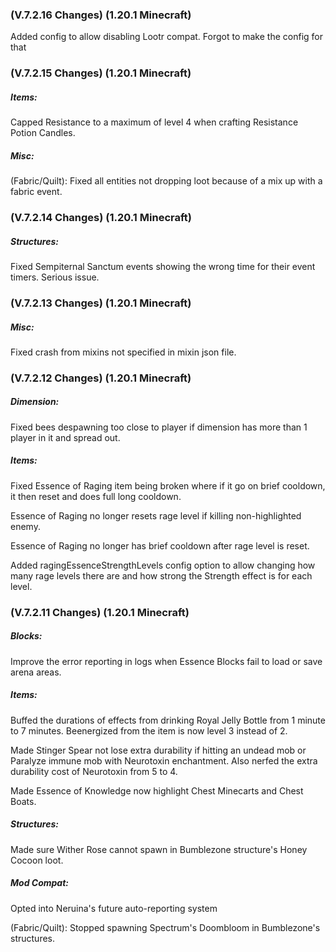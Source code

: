 ### **(V.7.2.16 Changes) (1.20.1 Minecraft)**

Added config to allow disabling Lootr compat. Forgot to make the config for that


### **(V.7.2.15 Changes) (1.20.1 Minecraft)**

##### Items:
Capped Resistance to a maximum of level 4 when crafting Resistance Potion Candles. 

##### Misc:
(Fabric/Quilt): Fixed all entities not dropping loot because of a mix up with a fabric event.


### **(V.7.2.14 Changes) (1.20.1 Minecraft)**

##### Structures:
Fixed Sempiternal Sanctum events showing the wrong time for their event timers. Serious issue.


### **(V.7.2.13 Changes) (1.20.1 Minecraft)**

##### Misc:
Fixed crash from mixins not specified in mixin json file.


### **(V.7.2.12 Changes) (1.20.1 Minecraft)**

##### Dimension:
Fixed bees despawning too close to player if dimension has more than 1 player in it and spread out.

##### Items:
Fixed Essence of Raging item being broken where if it go on brief cooldown, it then reset and does full long cooldown.

Essence of Raging no longer resets rage level if killing non-highlighted enemy.

Essence of Raging no longer has brief cooldown after rage level is reset.

Added ragingEssenceStrengthLevels config option to allow changing how many rage levels there are and how strong the Strength effect is for each level.


### **(V.7.2.11 Changes) (1.20.1 Minecraft)**

##### Blocks:
Improve the error reporting in logs when Essence Blocks fail to load or save arena areas.

##### Items:
Buffed the durations of effects from drinking Royal Jelly Bottle from 1 minute to 7 minutes. Beenergized from the item is now level 3 instead of 2.

Made Stinger Spear not lose extra durability if hitting an undead mob or Paralyze immune mob with Neurotoxin enchantment.
 Also nerfed the extra durability cost of Neurotoxin from 5 to 4.

Made Essence of Knowledge now highlight Chest Minecarts and Chest Boats.

##### Structures:
Made sure Wither Rose cannot spawn in Bumblezone structure's Honey Cocoon loot.

##### Mod Compat:
Opted into Neruina's future auto-reporting system

(Fabric/Quilt): Stopped spawning Spectrum's Doombloom in Bumblezone's structures.
